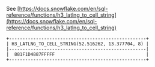 See [https://docs.snowflake.com/en/sql-reference/functions/h3_latlng_to_cell_string](https://docs.snowflake.com/en/sql-reference/functions/h3_latlng_to_cell_string)
```
+---------------------------------------------------+
| H3_LATLNG_TO_CELL_STRING(52.516262, 13.377704, 8) |
|---------------------------------------------------|
|  881F1D4887FFFFF                                  |
+---------------------------------------------------+
```
